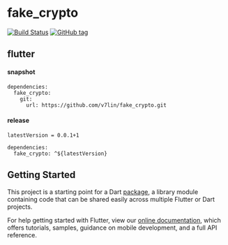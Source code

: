 # fake_crypto

[![Build Status](https://cloud.drone.io/api/badges/v7lin/fake_crypto/status.svg)](https://cloud.drone.io/v7lin/fake_crypto)
[![GitHub tag](https://img.shields.io/github/tag/v7lin/fake_crypto.svg)](https://github.com/v7lin/fake_crypto/releases)

## flutter

#### snapshot
````
dependencies:
  fake_crypto:
    git:
      url: https://github.com/v7lin/fake_crypto.git
````

#### release
````
latestVersion = 0.0.1+1
````

````
dependencies:
  fake_crypto: ^${latestVersion}
````

## Getting Started

This project is a starting point for a Dart
[package](https://flutter.io/developing-packages/),
a library module containing code that can be shared easily across
multiple Flutter or Dart projects.

For help getting started with Flutter, view our 
[online documentation](https://flutter.io/docs), which offers tutorials, 
samples, guidance on mobile development, and a full API reference.
